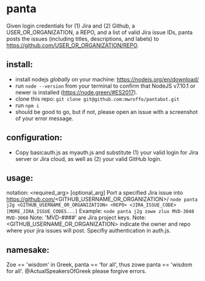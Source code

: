 # panta
Given login credentials for (1) Jira and (2) Github, a USER_OR_ORGANIZATION, a REPO, and a list of valid Jira issue IDs, panta posts the issues (including titles, descriptions, and labels) to https://github.com/USER_OR_ORGANIZATION/REPO.

## install:
* install nodejs _globally_ on your machine: https://nodejs.org/en/download/
* run `node --version` from your terminal to confirm that NodeJS v7.10.1 or newer is installed (https://node.green/#ES2017).
* clone this repo: `git clone git@github.com:mwroffo/pantabot.git`
* run `npm i`
* should be good to go, but if not, please open an issue with a screenshot of your error message.

## configuration:
* Copy basicauth.js as myauth.js and substitute (1) your valid login for Jira server or Jira cloud, as well as (2) your valid GitHub login.

## usage:
notation: <required_arg> [optional_arg]
Port a specified Jira issue into https://github.com/<GITHUB_USERNAME_OR_ORGANIZATION>/<REPO>
`node panta j2g <GITHUB_USERNAME_OR_ORGANIZATION> <REPO> <JIRA_ISSUE_CODE> [MORE_JIRA_ISSUE_CODES...]`
Example: `node panta j2g zowe zlux MVD-3048 MVD-3060`
Note: 'MVD-####' are Jira project keys.
Note: <GITHUB_USERNAME_OR_ORGANIZATION> <REPO> indicate the owner and repo where your jira issues will post. Specifiy authentication in auth.js.

## namesake:
Zoe == 'wisdom' in Greek, panta == 'for all', thus zowe panta == 'wisdom for all'. @ActualSpeakersOfGreek please forgive errors.
